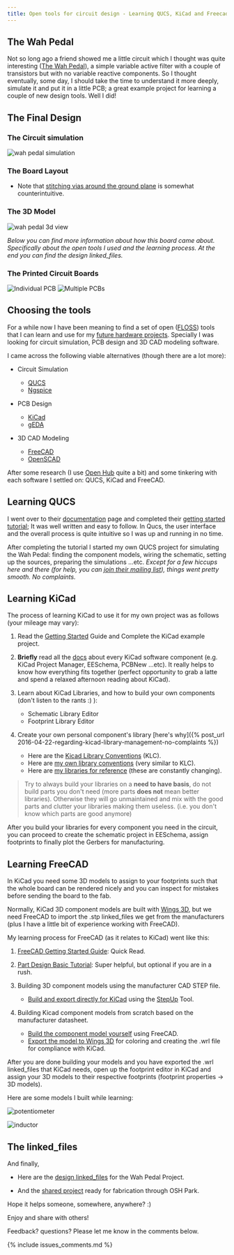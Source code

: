 ```yaml
--- 
title: Open tools for circuit design - Learning QUCS, KiCad and Freecad
---
```


The Wah Pedal 
-------------

Not so long ago a friend showed me a little circuit which I thought was quite
interesting ([The Wah Pedal](http://www.geofex.com/article_folders/wahpedl/wahped.htm)), 
a simple variable active filter with a couple of transistors but with no variable
reactive components. So I thought eventually, some day, I should take the time
to understand it more deeply, simulate it and put it in a little PCB; a great
example project for learning a couple of new design tools. Well I did!

The Final Design 
---

### The Circuit simulation

![wah pedal simulation](/linked_files/2016-05-03-open-tools-for-circuit-design-learning-qucs-kicad-and-freecad_1.png)

### The Board Layout


* Note that [stitching vias around the ground plane](https://forum.kicad.info/t/via-stitching-in-pcbnew/138) 
    is somewhat counterintuitive.

### The 3D Model

![wah pedal 3d view](/linked_files/2016-05-03-open-tools-for-circuit-design-learning-qucs-kicad-and-freecad_3.png)

_Below you can find more information about how this board came about.
Specifically about the open tools I used and the learning process. At the end
you can find the design linked_files._

### The Printed Circuit Boards

![Individual PCB](/linked_files/2016-05-03-open-tools-for-circuit-design-learning-qucs-kicad-and-freecad_4.jpg)
![Multiple PCBs](/linked_files/2016-05-03-open-tools-for-circuit-design-learning-qucs-kicad-and-freecad_5.jpg)

## Choosing the tools

For a while now I have been meaning to find a set of open
([FLOSS](https://en.wikipedia.org/wiki/Free_and_open-source_software)) tools
that I can learn and use for my [future hardware projects](https://osohm.org/projects/). 
Specially I was looking for circuit simulation, PCB design and 3D CAD modeling software.

I came across the following viable alternatives (though there are a lot more):
    
* Circuit Simulation
    - [QUCS](http://qucs.sourceforge.net/)
    - [Ngspice](http://ngspice.sourceforge.net/)
    
* PCB Design
    - [KiCad](http://kicad-pcb.org/)
    - [gEDA](http://www.geda-project.org/)
    
* 3D CAD Modeling
    - [FreeCAD](http://www.freecadweb.org/)
    - [OpenSCAD](http://www.openscad.org/)

After some research (I use [Open Hub](https://www.openhub.net/) quite a bit) and
some tinkering with each software I settled on: QUCS, KiCad and FreeCAD.

## Learning QUCS

I went over to their [documentation](http://qucs.sourceforge.net/docs.html) page
and completed their [getting started tutorial](http://qucs.sourceforge.net/docs/tutorial/getstarted.pdf); 
It was well written and easy to follow. In Qucs, the user interface and the overall process
is quite intuitive so I was up and running in no time.

After completing the tutorial I started my own QUCS project for simulating the
Wah Pedal: finding the component models, wiring the schematic, setting up the
sources, preparing the simulations ...etc. _Except for a few hiccups here and
there (for help, you can [join their mailing list](https://lists.sourceforge.net/lists/listinfo/qucs-help)), 
things went pretty smooth. No complaints._

## Learning KiCad

The process of learning KiCad to use it for my own project was as follows (your
mileage may vary):
    
1. Read the [Getting Started](http://docs.kicad-pcb.org/stable/en/getting_started_in_kicad.html)
Guide and Complete the KiCad example project.
    
2. **Briefly** read all the [docs](http://kicad-pcb.org/help/documentation/)
about every KiCad software component (e.g. KiCad Project Manager, EESchema,
PCBNew ...etc). It really helps to know how everything fits together (perfect
opportunity to grab a latte and spend a relaxed afternoon reading about KiCad).

3. Learn about KiCad Libraries, and how to build your own components (don't
listen to the rants :) ): 
    - Schematic Library Editor
    - Footprint Library Editor

4. Create your own personal component's library [here's why]({% post_url 2016-04-22-regarding-kicad-library-management-no-complaints %})
    - Here are the [Kicad Library Conventions](https://github.com/KiCad/kicad-library/wiki/Kicad-Library-Convention)
        (KLC).  
    - Here are [my own library conventions](https://github.com/camilotejeiro/kicad_cat_library/blob/master/rules.md)
        (very similar to KLC).  
    - Here are [my libraries for reference](https://github.com/camilotejeiro/kicad_cat_libraries) (these are constantly changing).

> Try to always build your libraries on a **need to have basis**, do not build
> parts you don't need (more parts **does not** mean better libraries).
> Otherwise they will go unmaintained and mix with the good parts and clutter
> your libraries making them useless. (i.e. you don't know which parts are good
> anymore)

After you build your libraries for every component you need in the circuit, you
can proceed to create the schematic project in EESchema, assign footprints to
finally plot the Gerbers for manufacturing.

## Learning FreeCAD

In KiCad you need some 3D models to assign to your footprints such that the
whole board can be rendered nicely and you can inspect for mistakes before
sending the board to the fab.

Normally, KiCad 3D component models are built with [Wings 3D](http://www.wings3d.com/), 
but we need FreeCAD to import the .stp linked_files we get from the manufacturers 
(plus I have a little bit of experience working with FreeCAD).

My learning process for FreeCAD (as it relates to KiCad) went like this:

1. [FreeCAD Getting Started Guide](http://www.freecadweb.org/wiki/?title=Getting_started): 
    Quick Read.

2. [Part Design Basic Tutorial](http://www.freecadweb.org/wiki/index.php?title=Basic_Part_Design_Tutorial):
    Super helpful, but optional if you are in a rush.

3. Building 3D component models using the manufacturer CAD STEP file.
    - [Build and export directly for KiCad](https://www.youtube.com/watch?v=O6vr8QFnYGw) 
        using the [StepUp](https://sourceforge.net/projects/kicadstepup/) Tool.

4. Building Kicad component models from scratch based on the manufacturer
    datasheet.
    - [Build the component model yourself](https://www.youtube.com/watch?v=S63DLV5HOPA) 
        using FreeCAD.
    - [Export the model to Wings 3D](https://www.youtube.com/watch?v=bGp9ejC2vU8) 
        for coloring and creating the .wrl file for compliance with KiCad.

After you are done building your models and you have exported the .wrl linked_files
that KiCad needs, open up the footprint editor in KiCad and assign your 3D
models to their respective footprints (footprint properties -> 3D models).

Here are some models I built while learning:

![potentiometer](/linked_files/2016-05-03-open-tools-for-circuit-design-learning-qucs-kicad-and-freecad_6.png)

![inductor](/linked_files/2016-05-03-open-tools-for-circuit-design-learning-qucs-kicad-and-freecad_7.png)

## The linked_files

And finally,
    
* Here are the [design linked_files](https://github.com/camilotejeiro/the_wah_pedal) 
    for the Wah Pedal Project.

* And the [shared project](https://oshpark.com/shared_projects/yCZvyTVz) ready 
    for fabrication through OSH Park.

Hope it helps someone, somewhere, anywhere? :)

Enjoy and share with others!

Feedback? questions? Please let me know in the comments below.

{% include issues_comments.md %}
